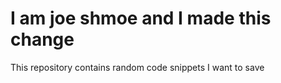 # I am joe shmoe and I made this change
This repository contains random code snippets I want to save
